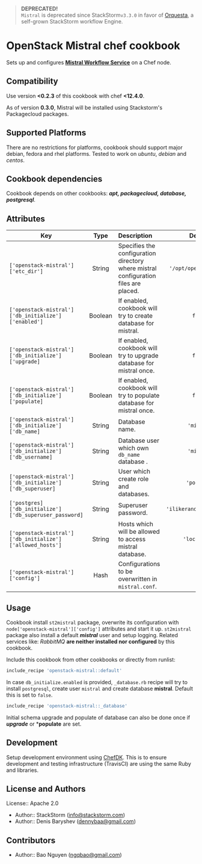 > **DEPRECATED!**  
> `Mistral` is deprecated since StackStorm`v3.3.0` in favor of [Orquesta](https://docs.stackstorm.com/orquesta/index.html), a self-grown StackStorm workflow Engine.


# OpenStack Mistral chef cookbook

[cookbook]: https://github.com/StackStorm/chef-openstack-mistral

Sets up and configures [**Mistral Workflow Service**](https://github.com/openstack/mistral) on a Chef node.

## Compatibility

Use version **<0.2.3** of this cookbook with chef **<12.4.0**.

As of version **0.3.0**, Mistral will be installed using Stackstorm's Packagecloud packages.

## Supported Platforms

There are no restrictions for platforms, cookbook should support major debian, fedora and rhel platforms. Tested to work on *ubuntu*, *debian* and *centos*.

## Cookbook dependencies

Cookbook depends on other cookbooks: ***apt, packagecloud, database, postgresql***.

## Attributes

| Key | Type | Description | Default |
| --- | :---: | :--- | :---: |
| `['openstack-mistral']['etc_dir']` | String | Specifies the configuration directory where mistral configuration files are placed. | `'/opt/openstack/etc'` |
| `['openstack-mistral']['db_initialize']['enabled']` | Boolean | If enabled, cookbook will try to create database for mistral. | `false` |
| `['openstack-mistral']['db_initialize']['upgrade]` | Boolean | If enabled, cookbook will try to upgrade database for mistral once. | `false` |
| `['openstack-mistral']['db_initialize']['populate]` | Boolean | If enabled, cookbook will try to populate database for mistral once. | `false` |
| `['openstack-mistral']['db_initialize']['db_name]` | String | Database name. | `'mistral` |
| `['openstack-mistral']['db_initialize']['db_username]` | String | Database user which own `db_name` database . | `'mistral` |
| `['openstack-mistral']['db_initialize']['db_superuser]` | String | User which create role and databases. | `'postgres` |
| `['postgres]['db_initialize']['db_superuser_password]` | String | Superuser password. | `'ilikerandompasswords'` |
| `['openstack-mistral']['db_initialize']['allowed_hosts']` | String | Hosts which will be allowed to access mistral database. | `'localhost'` |
| `['openstack-mistral']['config']` | Hash | Configurations to be overwritten in `mistral.conf`. | `{}` |

## Usage

Cookbook install `st2mistral` package, overwrite its configuration with `node['openstack-mistral']['config']` attributes and start it up. `st2mistral` package also install a default ***mistral*** user and setup logging. Related services like: *RabbitMQ* **are neither installed nor configured** by this cookbook.

Include this cookbook from other cookbooks or directly from runlist:

```ruby
include_recipe 'openstack-mistral::default'
```

In case `db_initialize.enabled` is provided, `_database.rb` recipe will try to install `postgresql`, create user `mistral` and create database **mistral**. Default this is set to `false`.

```ruby
include_recipe 'openstack-mistral::_database'
```

Initial schema upgrade and populate of database can also be done once if ***upgrade*** or ***populate** are set.

## Development

Setup development environment using [ChefDK](https://downloads.chef.io/chef-dk/). This is to ensure development and testing infrastructure (TravisCI) are using the same Ruby and libraries.

## License and Authors

License:: Apache 2.0 

- Author:: StackStorm (<info@stackstorm.com>)
- Author:: Denis Baryshev (<dennybaa@gmail.com>)

## Contributors

- Author:: Bao Nguyen (<ngqbao@gmail.com>)
